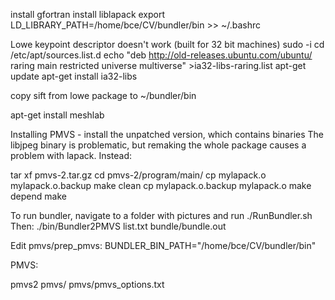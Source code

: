 install gfortran
install liblapack
export LD_LIBRARY_PATH=/home/bce/CV/bundler/bin >> ~/.bashrc



Lowe keypoint descriptor doesn't work (built for 32 bit machines)
sudo -i
cd /etc/apt/sources.list.d
echo "deb http://old-releases.ubuntu.com/ubuntu/ raring main restricted universe multiverse" >ia32-libs-raring.list
apt-get update
apt-get install ia32-libs

copy sift from lowe package to ~/bundler/bin

apt-get install meshlab


Installing PMVS - install the unpatched version, which contains binaries
The libjpeg binary is problematic, but remaking the whole package causes a problem with lapack. Instead:

tar xf pmvs-2.tar.gz
cd pmvs-2/program/main/
cp mylapack.o mylapack.o.backup
make clean
cp mylapack.o.backup mylapack.o
make depend
make


To run bundler, navigate to a folder with pictures and run ./RunBundler.sh
Then:
./bin/Bundler2PMVS list.txt bundle/bundle.out

Edit pmvs/prep_pmvs:
BUNDLER_BIN_PATH="/home/bce/CV/bundler/bin"



PMVS:

pmvs2 pmvs/ pmvs/pmvs_options.txt
